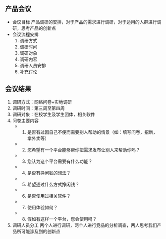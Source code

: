 ## 产品会议

- 会议目标
  产品调研的安排，对于产品的需求进行调研，对于适用的人群进行调研，思考产品的创新点
- 会议流程安排
  1. 调研方式
  2. 调研时间
  3. 调研对象
  4. 调研内容
  5. 调研人员安排
  6. 补充讨论

## 会议结果
1. 调研方式：网络问卷+实地调研
2. 调研时间：第三周至第四周
3. 调研对象：在校学生及学生团体，相关软件
4. 问卷主要内容
	- 1. 是否有过因自己不便而需要别人帮助的情景（如：填写问卷，招新，拿外卖等）
	- 2. 您希望有一个平台能够帮你把需求发布让别人来帮助你吗？
	- 3. 您认为这个平台需要有什么功能？
	- 4. 是否有挣闲钱的想法？
	- 5. 希望通过什么方式挣闲钱？
	- 6. 是否使用过相关软件？
	- 7. 使用体验如何？
	- 8. 假如有这样一个平台，您会使用吗？
5. 调研人员分工
两个人进行调研，两个人进行竞品的分析调查，两人思考我们产品所可能涉及到的创新点
